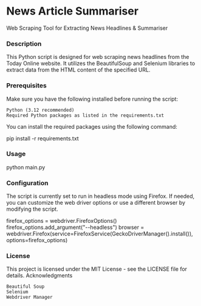 # News Article Summariser
Web Scraping Tool for Extracting News Headlines & Summariser

### Description
This Python script is designed for web scraping news headlines from the Today Online website. It utilizes the BeautifulSoup and Selenium libraries to extract data from the HTML content of the specified URL.

### Prerequisites
Make sure you have the following installed before running the script:

    Python (3.12 recommended)
    Required Python packages as listed in the requirements.txt

You can install the required packages using the following command:

pip install -r requirements.txt

### Usage
python main.py

### Configuration
The script is currently set to run in headless mode using Firefox. If needed, you can customize the web driver options or use a different browser by modifying the script.

firefox_options = webdriver.FirefoxOptions()
firefox_options.add_argument("--headless")
browser = webdriver.Firefox(service=FirefoxService(GeckoDriverManager().install()), options=firefox_options)


### License
This project is licensed under the MIT License - see the LICENSE file for details.
Acknowledgments

    Beautiful Soup
    Selenium
    Webdriver Manager